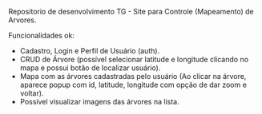Repositorio de desenvolvimento TG - Site para Controle (Mapeamento) de Arvores. 

Funcionalidades ok:

- Cadastro, Login e Perfil de Usuário (auth).
- CRUD de Árvore (possível selecionar latitude e longitude clicando no mapa e possui botão de localizar usuário).
- Mapa com as árvores cadastradas pelo usuário (Ao clicar na árvore, aparece popup com id, latitude, longitude com opção de dar zoom e voltar).
- Possível visualizar imagens das árvores na lista.
